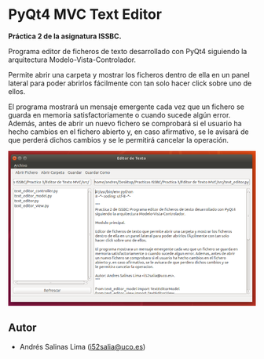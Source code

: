 # PyQt4 MVC Text Editor

**Práctica 2 de la asignatura ISSBC.**

Programa editor de ficheros de texto desarrollado con PyQt4 siguiendo la arquitectura Modelo-Vista-Controlador.

Permite abrir una carpeta y mostrar los ficheros dentro de ella en un panel lateral para poder abrirlos fácilmente con tan solo hacer click sobre uno de ellos.

El programa mostrará un mensaje emergente cada vez que un fichero se guarda en memoria satisfactoriamente o cuando sucede algún error. Además, antes de abrir un nuevo fichero se comprobará si el usuario ha hecho cambios en el fichero abierto y, en caso afirmativo, se le avisará de que perderá dichos cambios y se le permitirá cancelar la operación.

![Imagen de la ventana principal del editor](docs/images/mainWindow.png)

## Autor
* Andrés Salinas Lima ([i52salia@uco.es](mailto:i52salia@uco.es))
